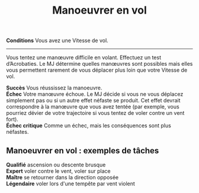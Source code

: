 ﻿---
title: Manoeuvrer en vol
titleEn: Maneuver in Flight
id: Qf1ylAbdVi1rkc8M
group: actions
---
<p><span id="ctl00_MainContent_DetailedOutput"><strong>Conditions</strong> Vous avez une Vitesse de vol.</span></p><hr><p>Vous tentez une manœuvre difficile en volant. Effectuez un test d’Acrobaties. Le MJ détermine quelles manœuvres sont possibles mais elles vous permettent rarement de vous déplacer plus loin que votre Vitesse de vol.</p><p><strong>Succès</strong> Vous réussissez la manoeuvre.<br><strong>Échec</strong> Votre manœuvre échoue. Le MJ décide si vous ne vous déplacez simplement pas ou si un autre effet néfaste se produit. Cet effet devrait correspondre à la manœuvre que vous avez tentée (par exemple, vous pourriez dévier de votre trajectoire si vous tentez de voler contre un vent fort).<br><strong>Échec critique</strong> Comme un échec, mais les conséquences sont plus néfastes.</p><h2 class="title">Manoeuvrer en vol : exemples de tâches</h2><p><strong>Qualifié</strong> ascension ou descente brusque<br><strong>Expert</strong> voler contre le vent, voler sur place<br><strong>Maître</strong> se retourner dans la direction opposée<br><strong>Légendaire</strong> voler lors d'une tempête par vent violent</p>

